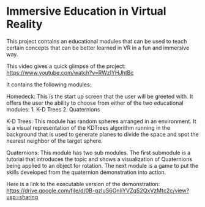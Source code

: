 # Immersive Education in Virtual Reality
This project contains an educational modules that can be used to teach certain concepts that can be better
learned in VR in a fun and immersive way.

This video gives a quick glimpse of the project:
https://www.youtube.com/watch?v=RWzIYHJhtBc

It contains the following modules:

Homedeck:
This is the start up screen that the user will be greeted with. It offers the user the ability to choose from
either of the two educational modules: 
    1. K-D Trees
    2. Quaternions

K-D Trees:
This module has random spheres arranged in an environment. It is a visual representation of the KDTrees
algorithm running in the background that is used to generate planes to divide the space and spot the nearest
neighbor of the target sphere.

Quaternions:
This module has two sub modules. 
The first submodule is a tutorial that introduces the topic and shows a visualization of Quaternions being
applied to an object for rotation.
The next module is a game to put the skills developed from the quaternion demonstration into action. 

Here is a link to the executable version of the demonstration:
https://drive.google.com/file/d/0B-qzIuS6OnIiYVZqS2QxVzMtc2c/view?usp=sharing



